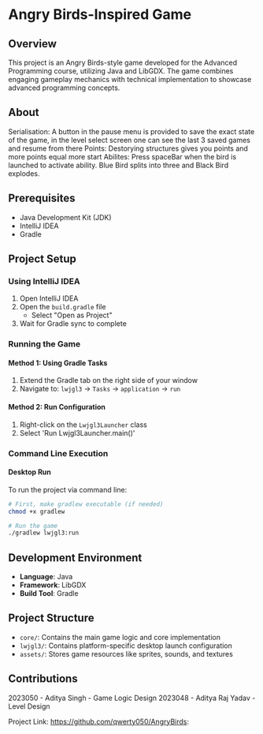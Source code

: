 # Angry Birds-Inspired Game

## Overview

This project is an Angry Birds-style game developed for the Advanced Programming course, utilizing Java and LibGDX. The game combines engaging gameplay mechanics with technical implementation to showcase advanced programming concepts.

## About

Serialisation: A button in the pause menu is provided to save the exact state of the game, in the level select screen one can see the last 3 saved games and resume from there
Points: Destorying structures gives you points and more points equal more start
Abilites: Press spaceBar when the bird is launched to activate ability. Blue Bird splits into three and Black Bird explodes.


## Prerequisites

- Java Development Kit (JDK)
- IntelliJ IDEA
- Gradle

## Project Setup

### Using IntelliJ IDEA

1. Open IntelliJ IDEA
2. Open the `build.gradle` file
   - Select "Open as Project"
3. Wait for Gradle sync to complete

### Running the Game

#### Method 1: Using Gradle Tasks
1. Extend the Gradle tab on the right side of your window
2. Navigate to: `lwjgl3` -> `Tasks` -> `application` -> `run`

#### Method 2: Run Configuration
1. Right-click on the `Lwjgl3Launcher` class
2. Select 'Run Lwjgl3Launcher.main()'

### Command Line Execution

#### Desktop Run
To run the project via command line:

```bash
# First, make gradlew executable (if needed)
chmod +x gradlew

# Run the game
./gradlew lwjgl3:run
```

## Development Environment

- **Language**: Java
- **Framework**: LibGDX
- **Build Tool**: Gradle

## Project Structure

- `core/`: Contains the main game logic and core implementation
- `lwjgl3/`: Contains platform-specific desktop launch configuration
- `assets/`: Stores game resources like sprites, sounds, and textures



## Contributions

2023050 - Aditya Singh - Game Logic Design
2023048 - Aditya Raj Yadav - Level Design

Project Link: https://github.com/qwerty050/AngryBirds: